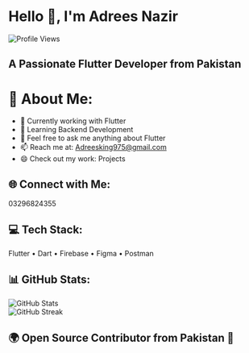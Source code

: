 #  Hello 👋, I'm Adrees Nazir
![Profile Views](https://komarev.com/ghpvc/?username=AdreesCoder&color=blue)

## A Passionate Flutter Developer from Pakistan

# 💫 About Me:


- 🔭 Currently working with Flutter
- 🌱 Learning Backend Development
- 💬 Feel free to ask me anything about Flutter
- 📫 Reach me at: Adreesking975@gmail.com
- 😄 Check out my work: Projects
  
## 🌐 Connect with Me:
03296824355

## 💻 Tech Stack:
Flutter • Dart • Firebase • Figma • Postman  

## 📊 GitHub Stats:
![GitHub Stats](https://github-readme-stats.vercel.app/api?username=AdreesCoder&show_icons=true&theme=radical)  
![GitHub Streak](https://github-readme-streak-stats.herokuapp.com/?user=AdreesCoder&theme=radical)  

## 🌍 Open Source Contributor from Pakistan 💚


